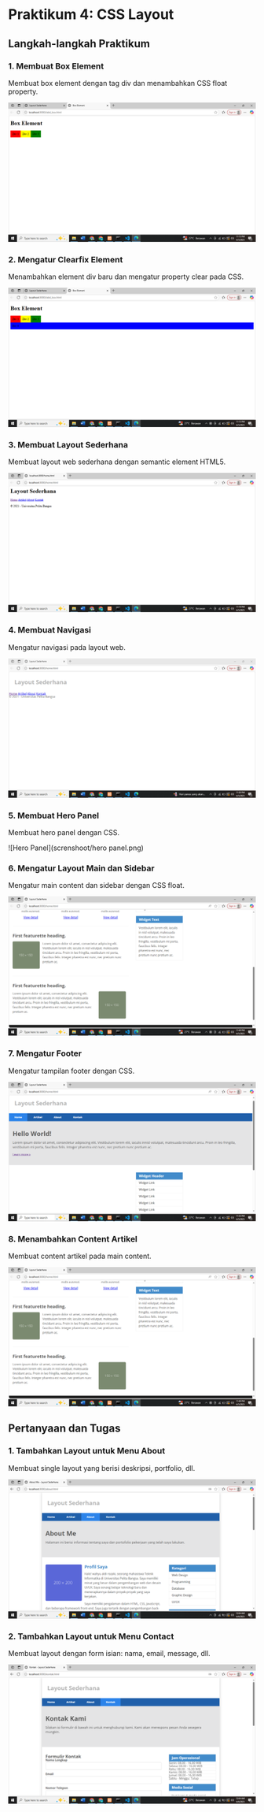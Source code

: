 # Praktikum 4: CSS Layout

## Langkah-langkah Praktikum

### 1. Membuat Box Element
Membuat box element dengan tag div dan menambahkan CSS float property.

![Box Element](screnshoot/box-element.png)

### 2. Mengatur Clearfix Element
Menambahkan element div baru dan mengatur property clear pada CSS.

![Clearfix](screnshoot/clearfix.png)

### 3. Membuat Layout Sederhana
Membuat layout web sederhana dengan semantic element HTML5.

![Layout Sederhana](screnshoot/layout-web.png)

### 4. Membuat Navigasi
Mengatur navigasi pada layout web.

![Navigasi](screnshoot/navigasi.png)

### 5. Membuat Hero Panel
Membuat hero panel dengan CSS.

![Hero Panel](screnshoot/hero panel.png)

### 6. Mengatur Layout Main dan Sidebar
Mengatur main content dan sidebar dengan CSS float.

![main sidebar](screnshoot/artikel.png)


### 7. Mengatur Footer
Mengatur tampilan footer dengan CSS.

![Footer](screnshoot/footer.png)


### 8. Menambahkan Content Artikel
Membuat content artikel pada main content.

![Artikel](screnshoot/artikel.png)

## Pertanyaan dan Tugas

### 1. Tambahkan Layout untuk Menu About
Membuat single layout yang berisi deskripsi, portfolio, dll.

![About](screnshoot/about.png)

### 2. Tambahkan Layout untuk Menu Contact
Membuat layout dengan form isian: nama, email, message, dll.

![Contact](screnshoot/contact.png)
